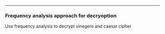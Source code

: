 -------------

###  Frequency analysis approach for decryoption
Use frequency analysis to decrypt vinegere and caesar cipher
